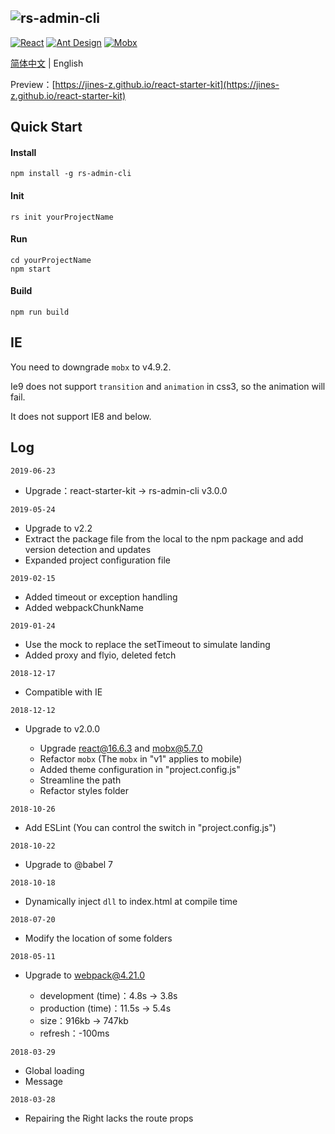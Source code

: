 ![rs-admin-cli](https://jines-z.github.io/images/rs-admin-cli.png)
---------------------------------------------------------------
[![React](https://img.shields.io/badge/react-^16.8.4-brightgreen.svg?style=flat-square)](https://github.com/facebook/react)
[![Ant Design](https://img.shields.io/badge/ant--design-^3.8.0-yellowgreen.svg?style=flat-square)](https://github.com/ant-design/ant-design)
[![Mobx](https://img.shields.io/badge/mobx-^5.9.4-orange.svg?style=flat-square)](https://github.com/mobxjs/mobx)

[简体中文](https://github.com/jines-z/react-starter-kit) | English

Preview：[https://jines-z.github.io/react-starter-kit](https://jines-z.github.io/react-starter-kit)

## Quick Start

#### Install
~~~
npm install -g rs-admin-cli
~~~

#### Init
~~~
rs init yourProjectName
~~~

#### Run
~~~
cd yourProjectName
npm start
~~~

#### Build
~~~
npm run build
~~~

## IE
You need to downgrade `mobx` to v4.9.2.

Ie9 does not support `transition` and `animation` in css3, so the animation will fail.

It does not support IE8 and below.

## Log
`2019-06-23`
-   Upgrade：react-starter-kit -> rs-admin-cli v3.0.0

`2019-05-24`
-   Upgrade to v2.2
-   Extract the package file from the local to the npm package and add version detection and updates
-   Expanded project configuration file

`2019-02-15`
-   Added timeout or exception handling
-   Added webpackChunkName

`2019-01-24`
-   Use the mock to replace the setTimeout to simulate landing
-   Added proxy and flyio, deleted fetch

`2018-12-17`
-   Compatible with IE

`2018-12-12`
-   Upgrade to v2.0.0

    -   Upgrade react@16.6.3 and mobx@5.7.0
    -   Refactor `mobx` (The `mobx` in "v1" applies to mobile)
    -   Added theme configuration in "project.config.js"
    -   Streamline the path
    -   Refactor styles folder

`2018-10-26`
-   Add ESLint (You can control the switch in "project.config.js")

`2018-10-22`
-   Upgrade to @babel 7

`2018-10-18`
-   Dynamically inject `dll` to index.html at compile time

`2018-07-20`
-   Modify the location of some folders

`2018-05-11`
-   Upgrade to webpack@4.21.0

    -   development (time)：4.8s -> 3.8s
    -   production (time)：11.5s -> 5.4s
    -   size：916kb -> 747kb
    -   refresh：-100ms

`2018-03-29`
-   Global loading
-   Message

`2018-03-28`
-   Repairing the Right lacks the route props


